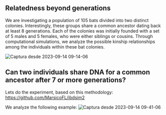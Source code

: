 ## Relatedness beyond generations
We are investigating a population of 105 bats divided into two distinct colonies. Interestingly, these groups share a common ancestor dating back at least 8 generations. 
Each of the colonies was initially founded with a set of 5 males and 5 females, who were either siblings or cousins. 
Through computational simulations,  we analyze the possible kinship relationships among the individuals within these bat colonies.

![Captura desde 2023-09-14 09-14-06](https://github.com/MarsicoFL/batPed/assets/55600771/05c481d0-b589-4e05-b001-a076ff296100)

## Can two individuals share DNA for a common ancestor after 7 or more generations?
Lets do the experiment, based on this methodology: https://github.com/MarsicoFL/ibdsim2

We analyze the following example:
![Captura desde 2023-09-14 09-41-06](https://github.com/MarsicoFL/batPed/assets/55600771/d68ad83f-e5cc-4156-8cc1-da7dc3e25e47)
